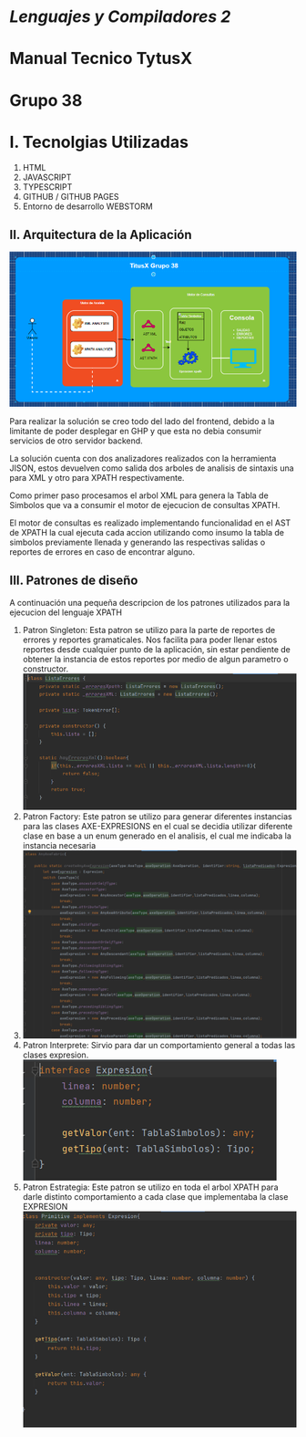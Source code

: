 # *Lenguajes y Compiladores 2*

# **Manual Tecnico TytusX**
# **Grupo 38**

# **I. Tecnolgias Utilizadas**

<ol>
<li>HTML</li>
<li>JAVASCRIPT</li>
<li>TYPESCRIPT</li>
<li>GITHUB / GITHUB PAGES</li>
<li>Entorno de desarrollo WEBSTORM</li>
</ol>

## **II. Arquitectura de la Aplicación**

<img src="imagenes/arquitectura.png" alt="arquitectura"/>

<p> Para realizar la solución se creo todo del lado del frontend,
debido a la limitante de poder desplegar en GHP y que esta no debia consumir
servicios de otro servidor backend.
</p>
<p> La solución cuenta con dos analizadores realizados con la herramienta
JISON, estos devuelven como salida dos arboles de analisis de sintaxis una para
XML y otro para XPATH respectivamente.
</p>
<p> Como primer paso procesamos el arbol XML para genera la Tabla de Simbolos 
que va a consumir el motor de ejecucion de consultas XPATH.
</p>
<p> El motor de consultas es realizado implementando funcionalidad 
en el AST de XPATH la cual ejecuta cada accion utilizando como insumo la tabla
de simbolos previamente llenada y generando las respectivas salidas o 
reportes de errores en caso de encontrar alguno.
</p>

## **III. Patrones de diseño**

<p> A continuación una pequeña descripcion de los patrones utilizados 
para la ejecucion del lenguaje XPATH </p>

<ol>
<li>Patron Singleton: Esta patron se utilizo para la parte de reportes de errores y reportes gramaticales.
Nos facilita para poder llenar estos reportes desde cualquier punto de la aplicación,
sin estar pendiente de obtener la instancia de estos reportes por medio de algun parametro o constructor.</li>

<img src="imagenes/Singleton.png" alt="singleton"/>

<li>Patron Factory: Este patron se utilizo para generar diferentes instancias para las clases
AXE-EXPRESIONS en el cual se decidia utilizar diferente clase en base a un enum generado en el analisis,
el cual me indicaba la instancia necesaria</li>
<li>

<img src="imagenes/FactoryPatern.png" alt="factory"/>


<li>Patron Interprete: Sirvio para dar un comportamiento general a todas las clases
expresion.</li>

<img src="imagenes/interprete.png" alt="factory"/>


<li>Patron Estrategia: Este patron se utilizo en toda el arbol XPATH para
darle distinto comportamiento a cada clase que implementaba la clase EXPRESION</li>

<img src="imagenes/Estrategy.png" alt="factory"/>


</ol>
